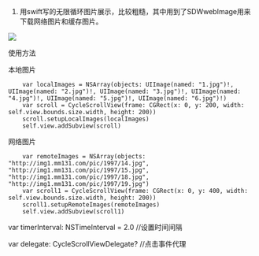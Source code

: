 
1. 用swift写的无限循环图片展示，比较粗糙，其中用到了SDWwebImage用来下载网络图片和缓存图片。

![](http://appbyluzefeng-wordpress.stor.sinaapp.com/uploads/2015/09/scrollview.gif)

使用方法

本地图片

        var localImages = NSArray(objects: UIImage(named: "1.jpg")!, UIImage(named: "2.jpg")!, UIImage(named: "3.jpg")!, UIImage(named: "4.jpg")!, UIImage(named: "5.jpg")!, UIImage(named: "6.jpg")!)
        var scroll = CycleScrollView(frame: CGRect(x: 0, y: 200, width: self.view.bounds.size.width, height: 200))
        scroll.setupLocalImages(localImages)
        self.view.addSubview(scroll)
        
网络图片

        var remoteImages = NSArray(objects: "http://img1.mm131.com/pic/1997/14.jpg", "http://img1.mm131.com/pic/1997/15.jpg", "http://img1.mm131.com/pic/1997/18.jpg", "http://img1.mm131.com/pic/1997/19.jpg")
        var scroll1 = CycleScrollView(frame: CGRect(x: 0, y: 400, width: self.view.bounds.size.width, height: 200))
        scroll1.setupRemoteImages(remoteImages)
        self.view.addSubview(scroll1)

var timerInterval: NSTimeInterval = 2.0 //设置时间间隔

var delegate: CycleScrollViewDelegate? //点击事件代理
